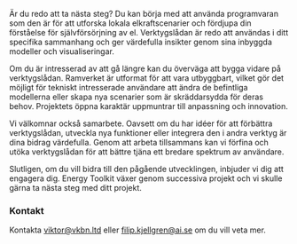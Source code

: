 Är du redo att ta nästa steg? Du kan börja med att använda programvaran som den är för att utforska lokala elkraftscenarier och fördjupa din förståelse för självförsörjning av el. Verktygslådan är redo att användas i ditt specifika sammanhang och ger värdefulla insikter genom sina inbyggda modeller och visualiseringar.

Om du är intresserad av att gå längre kan du överväga att bygga vidare på verktygslådan. Ramverket är utformat för att vara utbyggbart, vilket gör det möjligt för tekniskt intresserade användare att ändra de befintliga modellerna eller skapa nya scenarier som är skräddarsydda för deras behov. Projektets öppna karaktär uppmuntrar till anpassning och innovation.

Vi välkomnar också samarbete. Oavsett om du har idéer för att förbättra verktygslådan, utveckla nya funktioner eller integrera den i andra verktyg är dina bidrag värdefulla. Genom att arbeta tillsammans kan vi förfina och utöka verktygslådan för att bättre tjäna ett bredare spektrum av användare.

Slutligen, om du vill bidra till den pågående utvecklingen, inbjuder vi dig att engagera dig. Energy Toolkit växer genom successiva projekt och vi skulle gärna ta nästa steg med ditt projekt.

### Kontakt

Kontakta viktor@vkbn.ltd eller filip.kjellgren@ai.se om du vill veta mer.